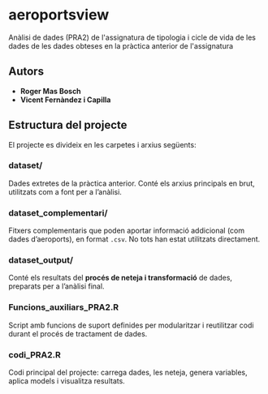 # aeroportsview
Anàlisi de dades (PRA2) de l'assignatura de tipologia i cicle de vida de les dades de les dades obteses en la pràctica anterior de l'assignatura
## Autors

- **Roger Mas Bosch**  
- **Vicent Fernàndez i Capilla**

## Estructura del projecte

El projecte es divideix en les carpetes i arxius següents:

###  dataset/
Dades extretes de la pràctica anterior. Conté els arxius principals en brut, utilitzats com a font per a l’anàlisi.

###  dataset_complementari/
Fitxers complementaris que poden aportar informació addicional (com dades d’aeroports), en format `.csv`. No tots han estat utilitzats directament.

###  dataset_output/
Conté els resultats del **procés de neteja i transformació** de dades, preparats per a l’anàlisi final.

###  Funcions_auxiliars_PRA2.R
Script amb funcions de suport definides per modularitzar i reutilitzar codi durant el procés de tractament de dades.

###  codi_PRA2.R
Codi principal del projecte: carrega dades, les neteja, genera variables, aplica models i visualitza resultats.
